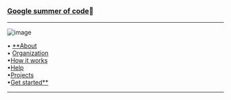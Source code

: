 
   ### [Google summer of code](https://summerofcode.withgoogle.com/)💎                    
   
   --------------------------------------------------------------------------------------------------------------------------------------------------           
   
   ![image](https://user-images.githubusercontent.com/85113970/135739035-ec9b3775-2f62-49f6-ac66-e0b27e60aeec.png)


   • [**About](https://summerofcode.withgoogle.com/about/)              
   • [Organization](https://summerofcode.withgoogle.com/organizations/?sp-page=2)                                             
   •[How it works](https://summerofcode.withgoogle.com/how-it-works/)                                       
   •[Help](https://summerofcode.withgoogle.com/help/)                                             
   •[Projects](https://summerofcode.withgoogle.com/projects/)                                                        
   •[Get started**](https://summerofcode.withgoogle.com/get-started/)                                  
   
   -----------------------------------------------------------------------------------------------------------------------------------------------------   
   

